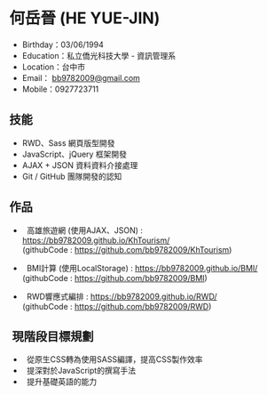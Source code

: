 # 何岳晉 (HE YUE-JIN)

   *    Birthday：03/06/1994
   *    Education：私立僑光科技大學 - 資訊管理系
   *    Location：台中市
   *    Email： bb9782009@gmail.com
   *    Mobile：0927723711


##  技能

*   RWD、Sass 網頁版型開發
*   JavaScript、jQuery 框架開發
*   AJAX + JSON 資料資料介接處理
*   Git / GitHub 團隊開發的認知
   
##  作品

*   高雄旅遊網  (使用AJAX、JSON) : https://bb9782009.github.io/KhTourism/
<br>(githubCode : https://github.com/bb9782009/KhTourism)

*   BMI計算 (使用LocalStorage) : https://bb9782009.github.io/BMI/
<br>(githubCode : https://github.com/bb9782009/BMI)

*   RWD響應式編排 : https://bb9782009.github.io/RWD/
<br>(githubCode : https://github.com/bb9782009/RWD)

##  現階段目標規劃

*   從原生CSS轉為使用SASS編譯，提高CSS製作效率
*   提深對於JavaScript的撰寫手法
*   提升基礎英語的能力

